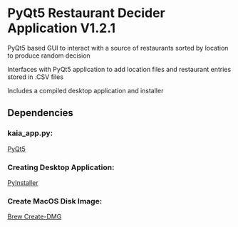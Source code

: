 # PyQt5 Restaurant Decider Application V1.2.1

PyQt5 based GUI to interact with a source of restaurants sorted by location to produce random decision

Interfaces with PyQt5 application to add location files and restaurant entries stored in .CSV files

Includes a compiled desktop application and installer

## Dependencies

### kaia_app.py:

[PyQt5](https://pypi.org/project/PyQt5/)

### Creating Desktop Application:

[PyInstaller](https://pypi.org/project/pyinstaller/)

### Create MacOS Disk Image:
[Brew Create-DMG](https://formulae.brew.sh/formula/create-dmg)
